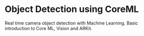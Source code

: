 # Object Detection using CoreML
Real time camera object detection with Machine Learning. Basic introduction to Core ML, Vision and ARKit.
